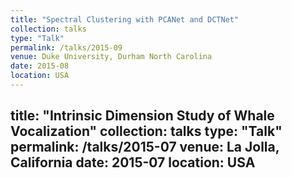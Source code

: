 ```yaml
---
title: "Spectral Clustering with PCANet and DCTNet"
collection: talks
type: "Talk"
permalink: /talks/2015-09
venue: Duke University, Durham North Carolina
date: 2015-08
location: USA
---
```



title: "Intrinsic Dimension Study of Whale Vocalization"
collection: talks
type: "Talk"
permalink: /talks/2015-07
venue: La Jolla, California
date: 2015-07
location: USA
---
